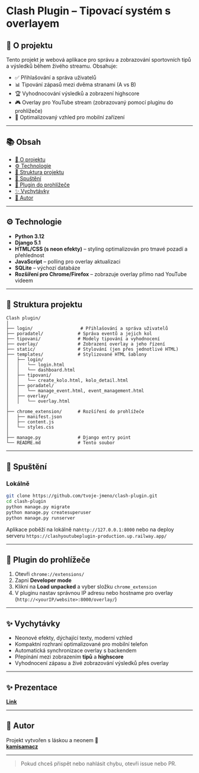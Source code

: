 
# Clash Plugin – Tipovací systém s overlayem

## 🧠 O projektu

Tento projekt je webová aplikace pro správu a zobrazování sportovních tipů a výsledků během živého streamu. Obsahuje:

- ✅ Přihlašování a správa uživatelů
- 📊 Tipování zápasů mezi dvěma stranami (A vs B)
- 🏆 Vyhodnocování výsledků a zobrazení highscore
- 🎮 Overlay pro YouTube stream (zobrazovaný pomocí pluginu do prohlížeče)
- 📱 Optimalizovaný vzhled pro mobilní zařízení

---

## 📚 Obsah

- [🧠 O projektu](#-o-projektu)
- [⚙️ Technologie](#️-technologie)
- [📁 Struktura projektu](#-struktura-projektu)
- [🚀 Spuštění](#-spuštění)
- [🧩 Plugin do prohlížeče](#-plugin-do-prohlížeče)
- [✨ Vychytávky](#-vychytávky)
- [📸 Autor](#-autor)

---

## ⚙️ Technologie

- **Python 3.12**
- **Django 5.1**
- **HTML/CSS (s neon efekty)** – styling optimalizován pro tmavé pozadí a přehlednost
- **JavaScript** – polling pro overlay aktualizaci
- **SQLite** – výchozí databáze
- **Rozšíření pro Chrome/Firefox** – zobrazuje overlay přímo nad YouTube videem

---

## 📁 Struktura projektu

```
Clash plugin/
│
├── login/                  # Přihlašování a správa uživatelů
├── poradatel/             # Správa eventů a jejich kol
├── tipovani/              # Modely tipování a vyhodnocení
├── overlay/               # Zobrazení overlay a jeho řízení
├── static/                # Stylování (jen přes jednotlivé HTML)
├── templates/             # Stylizované HTML šablony
│   ├── login/
│   │   └── login.html
│   │   └── dashboard.html
│   ├── tipovani/
│   │   └── create_kolo.html, kolo_detail.html
│   ├── poradatel/
│   │   └── manage_event.html, event_management.html
│   ├── overlay/
│   │   └── overlay.html
│
├── chrome_extension/      # Rozšíření do prohlížeče
│   ├── manifest.json
│   ├── content.js
│   └── styles.css
│
├── manage.py              # Django entry point
└── README.md              # Tento soubor
```

---

## 🚀 Spuštění

### Lokálně
```bash
git clone https://github.com/tvoje-jmeno/clash-plugin.git
cd clash-plugin
python manage.py migrate
python manage.py createsuperuser
python manage.py runserver
```

Aplikace poběží na lokálně na`http://127.0.0.1:8000` nebo na deploy serveru `https://clashyoutubeplugin-production.up.railway.app/`

---

## 🧩 Plugin do prohlížeče

1. Otevři `chrome://extensions/`
2. Zapni **Developer mode**
3. Klikni na **Load unpacked** a vyber složku `chrome_extension`
4. V pluginu nastav správnou IP adresu nebo hostname pro overlay (`http://<yourIP/website>:8000/overlay/`)

---

## ✨ Vychytávky

- Neonové efekty, dýchající texty, moderní vzhled
- Kompaktní rozhraní optimalizované pro mobilní telefon
- Automatická synchronizace overlay s backendem
- Přepínání mezi zobrazením **tipů** a **highscore**
- Vyhodnocení zápasu a živé zobrazování výsledků přes overlay

---


## ✨ Prezentace
**[Link](https://docs.google.com/presentation/d/1xmvv-A9zUaFVobJ_R_MiPuxK5CjiLRs-eVvJBdU29Xc/edit?usp=sharing)**


---

## 📸 Autor

Projekt vytvořen s láskou a neonem 💚  
**[kamisamacz](https://instagram.com/kamisamacz)**

---

> Pokud chceš přispět nebo nahlásit chybu, otevři issue nebo PR.
